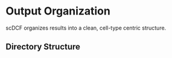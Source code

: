# Output Organization

scDCF organizes results into a clean, cell-type centric structure.

## Directory Structure 